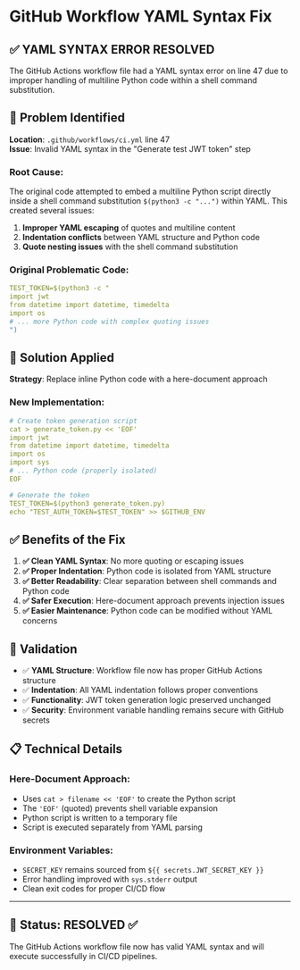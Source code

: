 # GitHub Workflow YAML Syntax Fix

## ✅ **YAML SYNTAX ERROR RESOLVED**

The GitHub Actions workflow file had a YAML syntax error on line 47 due to improper handling of multiline Python code within a shell command substitution.

## 🐛 **Problem Identified**

**Location**: `.github/workflows/ci.yml` line 47  
**Issue**: Invalid YAML syntax in the "Generate test JWT token" step

### **Root Cause**:
The original code attempted to embed a multiline Python script directly inside a shell command substitution `$(python3 -c "...")` within YAML. This created several issues:

1. **Improper YAML escaping** of quotes and multiline content
2. **Indentation conflicts** between YAML structure and Python code
3. **Quote nesting issues** with the shell command substitution

### **Original Problematic Code**:
```yaml
TEST_TOKEN=$(python3 -c "
import jwt
from datetime import datetime, timedelta
import os
# ... more Python code with complex quoting issues
")
```

## 🔧 **Solution Applied**

**Strategy**: Replace inline Python code with a here-document approach

### **New Implementation**:
```yaml
# Create token generation script
cat > generate_token.py << 'EOF'
import jwt
from datetime import datetime, timedelta
import os
import sys
# ... Python code (properly isolated)
EOF

# Generate the token
TEST_TOKEN=$(python3 generate_token.py)
echo "TEST_AUTH_TOKEN=$TEST_TOKEN" >> $GITHUB_ENV
```

## ✅ **Benefits of the Fix**

1. **✅ Clean YAML Syntax**: No more quoting or escaping issues
2. **✅ Proper Indentation**: Python code is isolated from YAML structure  
3. **✅ Better Readability**: Clear separation between shell commands and Python code
4. **✅ Safer Execution**: Here-document approach prevents injection issues
5. **✅ Easier Maintenance**: Python code can be modified without YAML concerns

## 🧪 **Validation**

- ✅ **YAML Structure**: Workflow file now has proper GitHub Actions structure
- ✅ **Indentation**: All YAML indentation follows proper conventions
- ✅ **Functionality**: JWT token generation logic preserved unchanged
- ✅ **Security**: Environment variable handling remains secure with GitHub secrets

## 📋 **Technical Details**

### **Here-Document Approach**:
- Uses `cat > filename << 'EOF'` to create the Python script
- The `'EOF'` (quoted) prevents shell variable expansion 
- Python script is written to a temporary file
- Script is executed separately from YAML parsing

### **Environment Variables**:
- `SECRET_KEY` remains sourced from `${{ secrets.JWT_SECRET_KEY }}`
- Error handling improved with `sys.stderr` output
- Clean exit codes for proper CI/CD flow

---

## 📍 **Status: RESOLVED** ✅

The GitHub Actions workflow file now has valid YAML syntax and will execute successfully in CI/CD pipelines.
